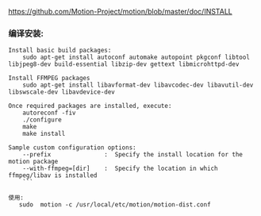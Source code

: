 https://github.com/Motion-Project/motion/blob/master/doc/INSTALL
### 编译安装:
```
Install basic build packages:
    sudo apt-get install autoconf automake autopoint pkgconf libtool libjpeg8-dev build-essential libzip-dev gettext libmicrohttpd-dev

Install FFMPEG packages
    sudo apt-get install libavformat-dev libavcodec-dev libavutil-dev libswscale-dev libavdevice-dev

Once required packages are installed, execute:
    autoreconf -fiv
    ./configure
    make
    make install

Sample custom configuration options:
    --prefix               :  Specify the install location for the motion package
    --with-ffmpeg=[dir]    :  Specify the location in which ffmpeg/libav is installed
    ```

使用:
   sudo  motion -c /usr/local/etc/motion/motion-dist.conf 
